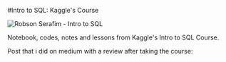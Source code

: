 #Intro to SQL: Kaggle's Course

![Robson Serafim - Intro to SQL](https://user-images.githubusercontent.com/99512194/189779223-c7b1613e-21a0-4ce0-b149-c45b7eacc1c4.png)


Notebook, codes, notes and lessons from Kaggle's Intro to SQL Course.

Post that i did on medium with a review after taking the course:
